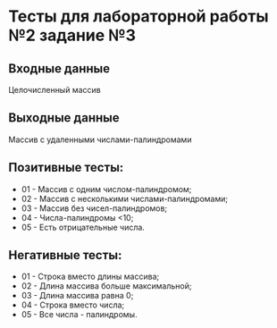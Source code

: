 # Тесты для лабораторной работы №2 задание №3

## Входные данные
Целочисленный массив

## Выходные данные
Массив с удаленными числами-палиндромами

## Позитивные тесты:
- 01 - Массив с одним числом-палиндромом;
- 02 - Массив с несколькими числами-палиндромами;
- 03 - Массив без чисел-палиндромов;
- 04 - Числа-палиндромы <10;
- 05 - Есть отрицательные числа.

## Негативные тесты:
- 01 - Строка вместо длины массива;
- 02 - Длина массива больше максимальной;
- 03 - Длина массива равна 0;
- 04 - Строка вместо числа;
- 05 - Все числа - палиндромы.

